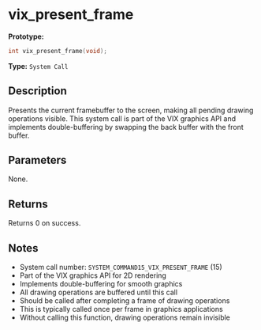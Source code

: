 vix_present_frame
=================

**Prototype:**

```c
int vix_present_frame(void);
```

**Type:** `System Call`

Description
-----------

Presents the current framebuffer to the screen, making all pending drawing operations visible. This system call is part of the VIX graphics API and implements double-buffering by swapping the back buffer with the front buffer.

Parameters
----------

None.

Returns
-------

Returns 0 on success.

Notes
-----

- System call number: `SYSTEM_COMMAND15_VIX_PRESENT_FRAME` (15)
- Part of the VIX graphics API for 2D rendering
- Implements double-buffering for smooth graphics
- All drawing operations are buffered until this call
- Should be called after completing a frame of drawing operations
- This is typically called once per frame in graphics applications
- Without calling this function, drawing operations remain invisible
